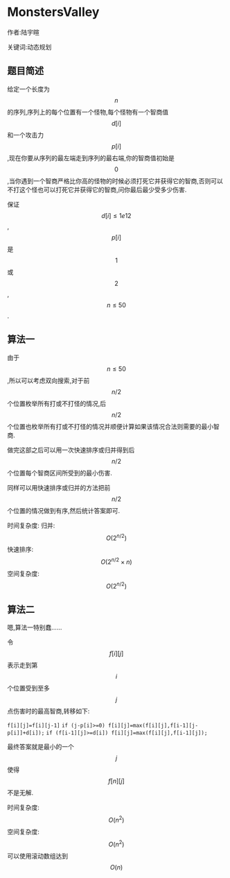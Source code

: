 # MonstersValley
作者:陆宇暄

关键词:动态规划

## 题目简述
给定一个长度为$$n$$的序列,序列上的每个位置有一个怪物,每个怪物有一个智商值$$d[i]$$和一个攻击力$$p[i]$$,现在你要从序列的最左端走到序列的最右端,你的智商值初始是$$0$$,当你遇到一个智商严格比你高的怪物的时候必须打死它并获得它的智商,否则可以不打这个怪也可以打死它并获得它的智商,问你最后最少受多少伤害.

保证$$d[i] \leq 1e12$$,$$p[i]$$是$$1$$或$$2$$,$$n \leq 50$$.

## 算法一
由于$$n \leq 50$$,所以可以考虑双向搜索,对于前$$n/2$$个位置枚举所有打或不打怪的情况,后$$n/2$$个位置也枚举所有打或不打怪的情况并顺便计算如果该情况合法则需要的最小智商.
  
做完这部之后可以用一次快速排序或归并得到后$$n/2$$个位置每个智商区间所受到的最小伤害.

同样可以用快速排序或归并的方法把前$$n/2$$个位置的情况做到有序,然后统计答案即可.

时间复杂度:   归并:$$O(2^{n/2})$$ 快速排序:$$O(2^{n/2}\times n)$$
空间复杂度:   $$O(2^{n/2})$$

## 算法二
嗯,算法一特别蠢......

令$$f[i][j]$$表示走到第$$i$$个位置受到至多$$j$$点伤害时的最高智商,转移如下:

`f[i][j]=f[i][j-1]`
`if (j-p[i]>=0) f[i][j]=max(f[i][j],f[i-1][j-p[i]]+d[i]);`
`if (f[i-1][j]>=d[i]) f[i][j]=max(f[i][j],f[i-1][j]);`

最终答案就是最小的一个$$j$$使得$$f[n][j]$$不是无解.

时间复杂度:   $$O(n^2)$$
空间复杂度:   $$O(n^2)$$    可以使用滚动数组达到 $$O(n)$$
